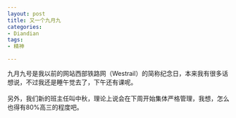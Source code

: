 ```yaml
---
layout: post
title: 又一个九月九
categories:
- Diandian
tags:
- 精神

---
```

九月九号是我以前的网站西部铁路网（Westrail）的简称纪念日，本来我有很多话想说，不过我还是睡午觉去了，下午还有课呢。
<br />
<br />另外，我们新的班主任叫中秋，理论上说会在下周开始集体严格管理，我想，怎么也得有80%高三的程度吧。